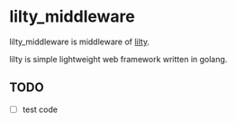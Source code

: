 # lilty_middleware

lilty_middleware is middleware of [lilty](https://github.com/hlts2/lilty).

lilty is simple lightweight web framework written in golang.


## TODO 
- [ ] test code
